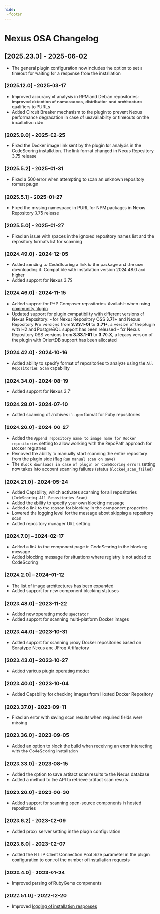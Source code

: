 ```yaml
---
hide:
 -footer
---
```

# Nexus OSA Changelog

## [2025.23.0] - 2025-06-02

- The general plugin configuration now includes the option to set a timeout for waiting for a response from the installation

### [2025.12.0] - 2025-03-17

- Improved accuracy of analysis in RPM and Debian repositories: improved detection of namespaces, distribution and architecture qualifiers to PURLs
- Added Circuit Breaker mechanism to the plugin to prevent Nexus performance degradation in case of unavailability or timeouts on the installation side

### [2025.9.0] - 2025-02-25

- Fixed the Docker image link sent by the plugin for analysis in the CodeScoring installation. The link format changed in Nexus Repository 3.75 release

### [2025.5.2] - 2025-01-31

- Fixed a 500 error when attempting to scan an unknown repository format plugin

### [2025.5.1] - 2025-01-27

- Fixed the missing namespace in PURL for NPM packages in Nexus Repository 3.75 release

### [2025.5.0] - 2025-01-27

- Fixed an issue with spaces in the ignored repository names list and the repository formats list for scanning 

### [2024.49.0] - 2024-12-05

- Added sending to CodeScoring a link to the package and the user downloading it. Compatible with installation version 2024.48.0 and higher
- Added support for Nexus 3.75

### [2024.46.0] - 2024-11-15

- Added support for PHP Composer repositories. Available when using [community plugin](https://github.com/sonatype-nexus-community/nexus-repository-composer/tree/master)
- Updated support for plugin compatibility with different versions of Nexus Repository:
        - for Nexus Repository OSS **3.71+** and Nexus Repository Pro versions from **3.33.1-01** to **3.71+**, a version of the plugin with H2 and PostgreSQL support has been released
        - for Nexus Repository OSS versions from **3.33.1-01** to **3.70.Х**, a legacy version of the plugin with OrientDB support has been allocated

### [2024.42.0] - 2024-10-16

- Added ability to specify format of repositories to analyze using the `All Repositories Scan` capability

### [2024.34.0] - 2024-08-19

- Added support for Nexus 3.71

### [2024.28.0] - 2024-07-10

- Added scanning of archives in `.gem` format for Ruby repositories

### [2024.26.0] - 2024-06-27

- Added the `Append repository name to image name for Docker repositories` setting to allow working with the RepoPath approach for Docker registries
- Removed the ability to manually start scanning the entire repository from the plugin side (flag `Run manual scan on save`)
- The `Block downloads in case of plugin or CodeScoring errors` setting now takes into account scanning failures (status `blocked_scan_failed`)

### [2024.21.0] - 2024-05-24

- Added Capability, which activates scanning for all repositories (`CodeScoring All Repositories Scan`)
- Added the ability to specify your own blocking message
- Added a link to the reason for blocking in the component properties
- Lowered the logging level for the message about skipping a repository scan
- Added repository manager URL setting

### [2024.7.0] – 2024-02-17

- Added a link to the component page in CodeScoring in the blocking message
- Added blocking message for situations where registry is not added to CodeScoring

### [2024.2.0] – 2024–01-12

- The list of image architectures has been expanded
- Added support for new component blocking statuses

### [2023.48.0] – 2023-11-22

- Added new operating mode `spectator`
- Added support for scanning multi-platform Docker images

### [2023.44.0] – 2023-10-31

- Added support for scanning proxy Docker repositories based on Sonatype Nexus and JFrog Artifactory

### [2023.43.0] – 2023-10-27

- Added various [plugin operating modes](/osa/nexus_osa.en/#_3)

### [2023.40.0] - 2023-10-04

- Added Capability for checking images from Hosted Docker Repository

### [2023.37.0] - 2023-09-11

- Fixed an error with saving scan results when required fields were missing

### [2023.36.0] - 2023-09-05

- Added an option to block the build when receiving an error interacting with the CodeScoring installation

### [2023.33.0] - 2023-08-15

- Added the option to save artifact scan results to the Nexus database
- Added a method to the API to retrieve artifact scan results

### [2023.26.0] - 2023-06-30

- Added support for scanning open-source components in hosted repositories

### [2023.6.2] - 2023-02-09

- Added proxy server setting in the plugin configuration

### [2023.6.0] - 2023-02-07

- Added the HTTP Client Connection Pool Size parameter in the plugin configuration to control the number of installation requests

### [2023.4.0] - 2023-01-24

- Improved parsing of RubyGems components

### [2022.51.0] - 2022-12-20

- Improved [logging of installation responses](/osa/nexus_osa.en/#_4)
